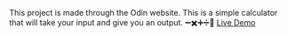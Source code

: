 This project is made through the Odin website. This is a simple calculator that will take your input and give you an output. 
➖✖️➕➗🟰 <a href="https://aar654.github.io/calculator/">Live Demo</a> 